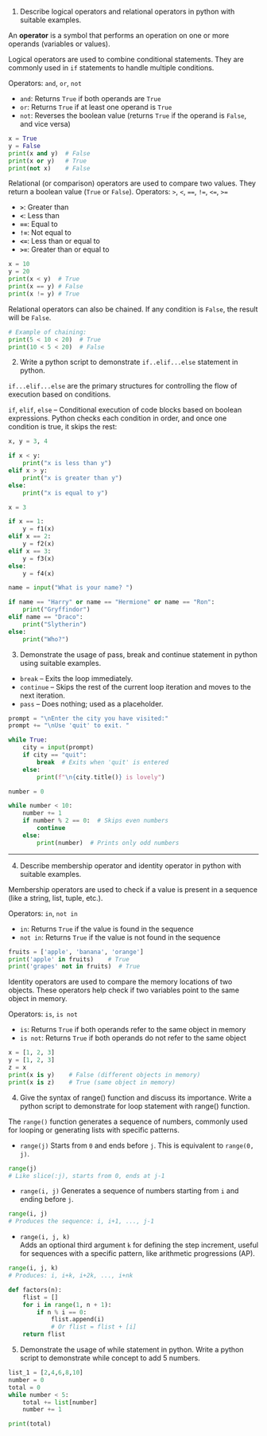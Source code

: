 
1. Describe logical operators and relational operators in python with suitable examples.

An **operator** is a symbol that performs an operation on one or more operands (variables or values).

Logical operators are used to combine conditional statements. They are commonly used in `if` statements to handle multiple conditions.

Operators: `and`, `or`, `not`
- `and`: Returns `True` if both operands are `True`
- `or`: Returns `True` if at least one operand is `True`
- `not`: Reverses the boolean value (returns `True` if the operand is `False`, and vice versa)
```python
x = True
y = False
print(x and y)  # False
print(x or y)   # True
print(not x)    # False
```

Relational (or comparison) operators are used to compare two values. They return a boolean value (`True` or `False`). Operators: `>`, `<`, `==`, `!=`, `<=`, `>=`

- **`>`**: Greater than
- **`<`**: Less than
- **`==`**: Equal to
- **`!=`**: Not equal to
- **`<=`**: Less than or equal to
- **`>=`**: Greater than or equal to

```python
x = 10
y = 20
print(x < y)  # True
print(x == y) # False
print(x != y) # True
```

Relational operators can also be chained. If any condition is `False`, the result will be `False`.

```python
# Example of chaining:
print(5 < 10 < 20)  # True
print(10 < 5 < 20)  # False
```



2. Write a python script to demonstrate `if..elif...else` statement in python.

`if...elif...else` are the primary structures for controlling the flow of execution based on conditions.

`if`, `elif`, `else` – Conditional execution of code blocks based on boolean expressions. Python checks each condition in order, and once one condition is true, it skips the rest:

```python
x, y = 3, 4

if x < y:
    print("x is less than y")
elif x > y:
    print("x is greater than y")
else:
    print("x is equal to y")
```

```python
x = 3

if x == 1:
    y = f1(x)
elif x == 2:
    y = f2(x)
elif x == 3:
    y = f3(x)
else:
    y = f4(x)
```

```python
name = input("What is your name? ")

if name == "Harry" or name == "Hermione" or name == "Ron":
    print("Gryffindor")
elif name == "Draco":
    print("Slytherin")
else:
    print("Who?")
```


3. Demonstrate the usage of pass, break and continue statement in python using suitable examples.

- `break` – Exits the loop immediately.
- `continue` – Skips the rest of the current loop iteration and moves to the next iteration.
- `pass` – Does nothing; used as a placeholder.

```python
prompt = "\nEnter the city you have visited:"
prompt += "\nUse 'quit' to exit. "

while True:
    city = input(prompt)
    if city == "quit":
        break  # Exits when 'quit' is entered
    else:
        print(f"\n{city.title()} is lovely")
```

```python
number = 0

while number < 10:
    number += 1
    if number % 2 == 0:  # Skips even numbers
        continue
    else:
        print(number)  # Prints only odd numbers
```

___

4. Describe membership operator and identity operator in python with suitable examples.

Membership operators are used to check if a value is present in a sequence (like a string, list, tuple, etc.).

Operators: `in`, `not in`
- `in`: Returns `True` if the value is found in the sequence
- `not in`: Returns `True` if the value is not found in the sequence
```python
fruits = ['apple', 'banana', 'orange']
print('apple' in fruits)    # True
print('grapes' not in fruits)  # True
```

Identity operators are used to compare the memory locations of two objects. These operators help check if two variables point to the same object in memory.

Operators: `is`, `is not`
- `is`: Returns `True` if both operands refer to the same object in memory
- `is not`: Returns `True` if both operands do not refer to the same object

```python
x = [1, 2, 3]
y = [1, 2, 3]
z = x
print(x is y)    # False (different objects in memory)
print(x is z)    # True (same object in memory)
```


4. Give the syntax of range() function and discuss its importance. Write a python script to demonstrate for loop statement with range() function.

The `range()` function generates a sequence of numbers, commonly used for looping or generating lists with specific patterns.

- `range(j)` Starts from `0` and ends before `j`. This is equivalent to `range(0, j)`.
```python
range(j)
# Like slice(:j), starts from 0, ends at j-1
```

- `range(i, j)` Generates a sequence of numbers starting from `i` and ending before `j`.
```python
range(i, j)
# Produces the sequence: i, i+1, ..., j-1
```

- `range(i, j, k)`  
Adds an optional third argument `k` for defining the step increment, useful for sequences with a specific pattern, like arithmetic progressions (AP).
```python
range(i, j, k)
# Produces: i, i+k, i+2k, ..., i+nk
```

```python
def factors(n):
	flist = []
	for i in range(1, n + 1):
		if n % i == 0:
			flist.append(i)  
			# Or flist = flist + [i]
	return flist
```


5. Demonstrate the usage of while statement in python. Write a python script to demonstrate while concept to add 5 numbers.

```python
list_1 = [2,4,6,8,10]
number = 0
total = 0
while number < 5:
	total += list[number]    
    number += 1

print(total)
```
